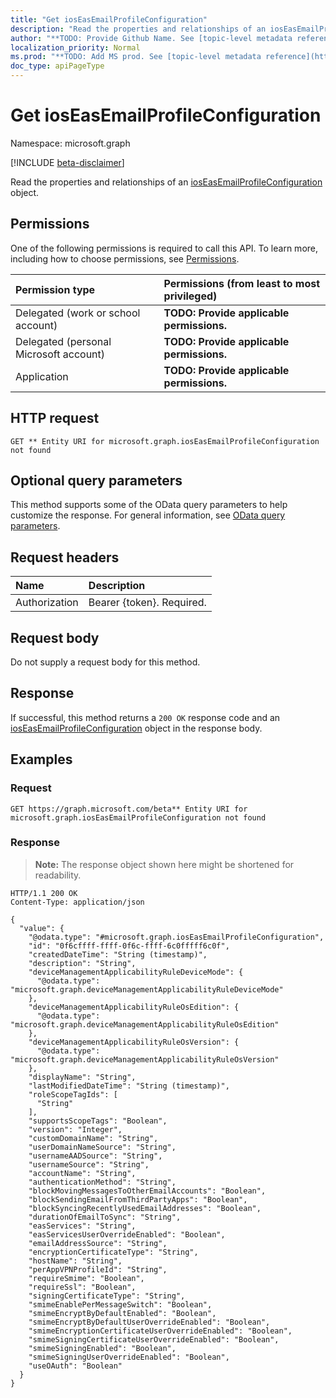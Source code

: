 ```yaml
---
title: "Get iosEasEmailProfileConfiguration"
description: "Read the properties and relationships of an iosEasEmailProfileConfiguration object."
author: "**TODO: Provide Github Name. See [topic-level metadata reference](https://msgo.azurewebsites.net/add/document/guidelines/metadata.html#topic-level-metadata)**"
localization_priority: Normal
ms.prod: "**TODO: Add MS prod. See [topic-level metadata reference](https://msgo.azurewebsites.net/add/document/guidelines/metadata.html#topic-level-metadata)**"
doc_type: apiPageType
---
```


# Get iosEasEmailProfileConfiguration
Namespace: microsoft.graph

[!INCLUDE [beta-disclaimer](../../includes/beta-disclaimer.md)]

Read the properties and relationships of an [iosEasEmailProfileConfiguration](../resources/ioseasemailprofileconfiguration.md) object.

## Permissions
One of the following permissions is required to call this API. To learn more, including how to choose permissions, see [Permissions](/graph/permissions-reference).

|Permission type|Permissions (from least to most privileged)|
|:---|:---|
|Delegated (work or school account)|**TODO: Provide applicable permissions.**|
|Delegated (personal Microsoft account)|**TODO: Provide applicable permissions.**|
|Application|**TODO: Provide applicable permissions.**|

## HTTP request

<!-- {
  "blockType": "ignored"
}
-->
``` http
GET ** Entity URI for microsoft.graph.iosEasEmailProfileConfiguration not found
```

## Optional query parameters
This method supports some of the OData query parameters to help customize the response. For general information, see [OData query parameters](/graph/query-parameters).

## Request headers
|Name|Description|
|:---|:---|
|Authorization|Bearer {token}. Required.|

## Request body
Do not supply a request body for this method.

## Response

If successful, this method returns a `200 OK` response code and an [iosEasEmailProfileConfiguration](../resources/ioseasemailprofileconfiguration.md) object in the response body.

## Examples

### Request
<!-- {
  "blockType": "request",
  "name": "get_ioseasemailprofileconfiguration"
}
-->
``` http
GET https://graph.microsoft.com/beta** Entity URI for microsoft.graph.iosEasEmailProfileConfiguration not found
```


### Response
>**Note:** The response object shown here might be shortened for readability.
<!-- {
  "blockType": "response",
  "truncated": true,
  "@odata.type": "microsoft.graph.iosEasEmailProfileConfiguration"
}
-->
``` http
HTTP/1.1 200 OK
Content-Type: application/json

{
  "value": {
    "@odata.type": "#microsoft.graph.iosEasEmailProfileConfiguration",
    "id": "0f6cffff-ffff-0f6c-ffff-6c0fffff6c0f",
    "createdDateTime": "String (timestamp)",
    "description": "String",
    "deviceManagementApplicabilityRuleDeviceMode": {
      "@odata.type": "microsoft.graph.deviceManagementApplicabilityRuleDeviceMode"
    },
    "deviceManagementApplicabilityRuleOsEdition": {
      "@odata.type": "microsoft.graph.deviceManagementApplicabilityRuleOsEdition"
    },
    "deviceManagementApplicabilityRuleOsVersion": {
      "@odata.type": "microsoft.graph.deviceManagementApplicabilityRuleOsVersion"
    },
    "displayName": "String",
    "lastModifiedDateTime": "String (timestamp)",
    "roleScopeTagIds": [
      "String"
    ],
    "supportsScopeTags": "Boolean",
    "version": "Integer",
    "customDomainName": "String",
    "userDomainNameSource": "String",
    "usernameAADSource": "String",
    "usernameSource": "String",
    "accountName": "String",
    "authenticationMethod": "String",
    "blockMovingMessagesToOtherEmailAccounts": "Boolean",
    "blockSendingEmailFromThirdPartyApps": "Boolean",
    "blockSyncingRecentlyUsedEmailAddresses": "Boolean",
    "durationOfEmailToSync": "String",
    "easServices": "String",
    "easServicesUserOverrideEnabled": "Boolean",
    "emailAddressSource": "String",
    "encryptionCertificateType": "String",
    "hostName": "String",
    "perAppVPNProfileId": "String",
    "requireSmime": "Boolean",
    "requireSsl": "Boolean",
    "signingCertificateType": "String",
    "smimeEnablePerMessageSwitch": "Boolean",
    "smimeEncryptByDefaultEnabled": "Boolean",
    "smimeEncryptByDefaultUserOverrideEnabled": "Boolean",
    "smimeEncryptionCertificateUserOverrideEnabled": "Boolean",
    "smimeSigningCertificateUserOverrideEnabled": "Boolean",
    "smimeSigningEnabled": "Boolean",
    "smimeSigningUserOverrideEnabled": "Boolean",
    "useOAuth": "Boolean"
  }
}
```

